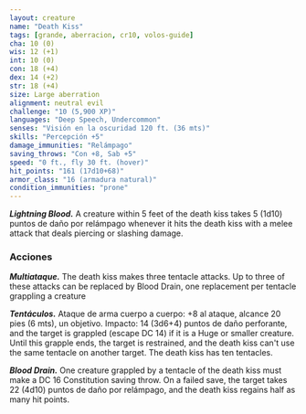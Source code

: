 ```yaml
---
layout: creature
name: "Death Kiss"
tags: [grande, aberracion, cr10, volos-guide]
cha: 10 (0)
wis: 12 (+1)
int: 10 (0)
con: 18 (+4)
dex: 14 (+2)
str: 18 (+4)
size: Large aberration
alignment: neutral evil
challenge: "10 (5,900 XP)"
languages: "Deep Speech, Undercommon"
senses: "Visión en la oscuridad 120 ft. (36 mts)"
skills: "Percepción +5"
damage_immunities: "Relámpago"
saving_throws: "Con +8, Sab +5"
speed: "0 ft., fly 30 ft. (hover)"
hit_points: "161 (17d10+68)"
armor_class: "16 (armadura natural)"
condition_immunities: "prone"
---
```


***Lightning Blood.*** A creature within 5 feet of the death kiss takes 5 (1d10) puntos de daño por relámpago whenever it hits the death kiss with a melee attack that deals piercing or slashing damage.

### Acciones

***Multiataque.*** The death kiss makes three tentacle attacks. Up to three of these attacks can be replaced by Blood Drain, one replacement per tentacle grappling a creature

***Tentáculos.*** Ataque de arma cuerpo a cuerpo: +8 al ataque, alcance 20 pies (6 mts), un objetivo. Impacto: 14 (3d6+4) puntos de daño perforante, and the target is grappled (escape DC 14) if it is a Huge or smaller creature. Until this grapple ends, the target is restrained, and the death kiss can't use the same tentacle on another target. The death kiss has ten tentacles.

***Blood Drain.*** One creature grappled by a tentacle of the death kiss must make a DC 16 Constitution saving throw. On a failed save, the target takes 22 (4d10) puntos de daño por relámpago, and the death kiss regains half as many hit points.